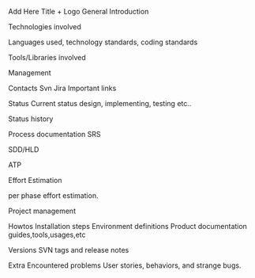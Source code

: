Add Here Title + Logo
General
Introduction

Technologies involved

Languages used, technology standards, coding standards

Tools/Libraries involved

Management

Contacts
Svn
Jira
Important links

Status
Current status
design, implementing, testing etc..

Status history

Process documentation
SRS

SDD/HLD

ATP

Effort Estimation

per phase effort estimation.

Project management

Howtos
Installation steps
Environment definitions
Product documentation
guides,tools,usages,etc

Versions
SVN tags and release notes

Extra
Encountered problems
User stories, behaviors, and strange bugs.
